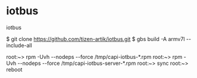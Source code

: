 # iotbus
iotbus

<Build the iotbus source code>

$ git clone https://github.com/tizen-artik/iotbus.git
$ gbs build -A armv7l --include-all

<Install rpm files to target device>
root:~> rpm -Uvh --nodeps --force /tmp/capi-iotbus-*.rpm
root:~> rpm -Uvh --nodeps --force /tmp/capi-iotbus-server-*.rpm
root:~> sync
root:~> reboot
